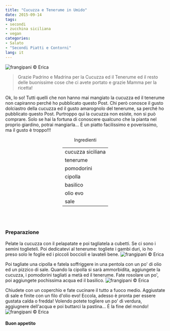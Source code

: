 ```yaml
---
title: "Cucuzza e Tenerume in Umido"
date: 2015-09-14
tags:
- secondi
- zucchina siciliana
- vegan
categories:
- Salato
- "Secondi Piatti e Contorni"
lang: it
---
```

![](header.jpg "frangipani © Erica")

> Grazie Padrino e Madrina per la Cucuzza ed il Tenerume ed il resto delle buonissime cose che ci avete portato e grazie Mamma per la ricetta!

Ok, lo so! Tutti quelli che non hanno mai mangiato la cucuzza ed il tenerume non capiranno perché ho pubblicato questo Post. Chi però conosce il gusto dolciastro della cucuzza ed il gusto amarognolo del tenerume, sa perché ho pubblicato questo Post. Purtroppo qui la cucuzza non esiste, non si può comprare. Solo se hai la fortuna di conoscere qualcuno che la pianta nel proprio giardino, potrai mangiarla... È un piatto facilissimo e poverissimo, ma il gusto è troppo!!!


<div id="wrapper" style="text-align: center">
  <div id="yourdiv" style="display: inline-block;">
    <div class="ingredients">
      <div class="ingredients-title">Ingredienti</div>
      <table>
        <tbody>
          <tr>
            <td>cucuzza siciliana</td>
          </tr>
          <tr>
            <td>tenerume</td>
          </tr>
          <tr>
            <td>pomodorini</td>
          </tr>
          <tr>
            <td>cipolla</td>
          </tr>
          <tr>
            <td>basilico</td>
          </tr>
          <tr>
            <td>olio evo</td>
          </tr>
          <tr>
            <td>sale</td>
          </tr>
        </tbody>
      </table>
      <br></br>
    </div>
  </div>
</div>


<h3>
  <font color="grey">
    <i class="fa fa-cogs"></i>
  </font> Preparazione
</h3>

Pelate la cucuzza con il pelapatate e poi tagliatela a cubetti. Se ci sono i semini toglieteli. Poi dedicatevi al tenerume: togliete i gambi duri, io ho preso solo le foglie ed i piccoli boccioli e lavateli bene.
![](tagliati.jpg "frangipani © Erica")

Poi tagliate una cipolla e fatela soffriggere in una pentola con un po' di olio ed un pizzico di sale. Quando la cipolla si sarà ammorbidita, aggiungete la cucuzza, i pomodorini tagliati a metà ed il tenerume. Fate rosolare un po', poi aggiungete pochissima acqua ed il basilico. 
![](pentola.jpg "frangipani © Erica")

Chiudete con un coperchio e fate cucinare il tutto a fuoco medio. Aggiustate di sale e finite con un filo d'olio evo! Eccola, adesso è pronta per essere gustata calda o fredda! Volendo potete togliere un po' di verdura, aggiugnere dell'acqua e poi buttarci la pastina... È la fine del mondo!
![](risultato.jpg "frangipani © Erica")


<h4>Buon appetito
  <font color="red">
    <i class="fa fa-smile-o"></i>
  </font>
</h4>